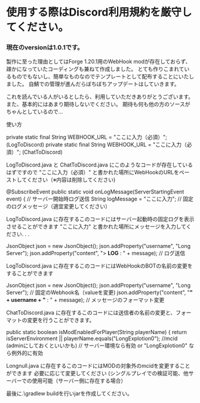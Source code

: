 # 使用する際はDiscord利用規約を厳守してください。

### 現在のversionは1.0.1です。

製作に至った理由としてはForge 1.20.1用のWebHook modが存在しておらず、疎かになっていたコーディングも兼ねて作成しました。
とても作りこまれているものでもないし、簡単なものなのでテンプレートとして配布することにいたしました。
自鯖での管理が進んだらぼちぼちアップデートはしていきます。

これを読んでいる人がいるとしたら、利用していただきありがとうございます。
また、基本的にはあまり期待しないでください。
期待も何も他の方のソースがちゃんとしているので...




使い方

private static final String WEBHOOK_URL = "ここに入力（必須）"; (LogToDiscord)
private static final String WEBHOOK_URL = "ここに入力（必須）"; (ChatToDiscord)

LogToDiscord.java と ChatToDiscord.java にこのようなコードが存在しているはずですので
"ここに入力（必須）"
と書かれた場所にWebHookのURLをペーストしてください（※内容は削除してください)


@SubscribeEvent
    public static void onLogMessage(ServerStartingEvent event) {  // サーバー開始時ログ送信
        String logMessage = "ここに入力"; // 固定のログメッセージ（適宜変更してください）


LogToDiscord.java に存在するこのコードにはサーバー起動時の固定ログを表示させることができます
"ここに入力"
と書かれた場所にメッセージを入力してください. . .


JsonObject json = new JsonObject();
            json.addProperty("username", "Long Server");
            json.addProperty("content", "> **LOG** : " + message); // ログ送信

LogToDiscord.java に存在するこのコードにはWebHookのBOTの名前の変更をすることができます


JsonObject json = new JsonObject();
            json.addProperty("username", "Long Server"); // 固定のWebhook名（valueを変更)
            json.addProperty("content", "**" + username + "** : " + message); // メッセージのフォーマット変更

ChatToDiscord.java に存在するこのコードには送信者の名前の変更と、フォーマットの変更を行うことができます。



public static boolean isModEnabledForPlayer(String playerName) {
        return isServerEnvironment || playerName.equals("LongExplotion0"); //mcid (adminにしておくといいかも)
        // サーバー環境なら有効 or "LongExplotion0" なら例外的に有効

Longnull.java に存在するこのコードにはMODの対象外のmcidを変更することができます
必要に応じて変更してください
(シングルプレイでの検証可能、他サーバーでの使用可能（サーバー側に存在する場合）



最後に.\gradlew buildを行いjarを作成してください。
